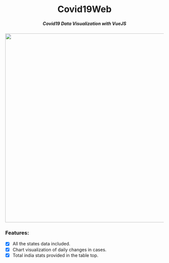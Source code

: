 <h1 align="center">Covid19Web</h1>
<h5 align="center">Covid19 Data Visualization with VueJS</h5>

<p align="center"><img src="https://user-images.githubusercontent.com/30543444/79681912-d36c6880-823b-11ea-81c1-febb9dec4584.png" align="center" width="600"></p>

### Features:
- [x] All the states data included.
- [x] Chart visualization of daily changes in cases.
- [x] Total india stats provided in the table top.
